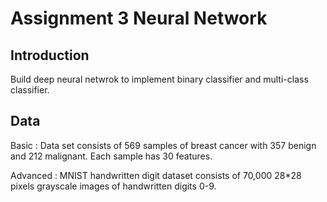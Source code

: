 # Assignment 3 Neural Network

## Introduction

Build deep neural netwrok to implement binary classifier and multi-class classifier.

## Data

Basic : Data set consists of 569 samples of breast cancer with 357 benign and 212 malignant. Each sample has 30 features.

Advanced : MNIST handwritten digit dataset consists of 70,000 28*28 pixels grayscale images of handwritten digits 0-9.

